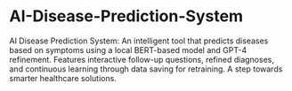 # AI-Disease-Prediction-System
AI Disease Prediction System: An intelligent tool that predicts diseases based on symptoms using a local BERT-based model and GPT-4 refinement. Features interactive follow-up questions, refined diagnoses, and continuous learning through data saving for retraining. A step towards smarter healthcare solutions.
